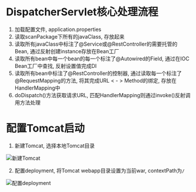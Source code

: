 # DispatcherServlet核心处理流程

1. 加载配置文件, application.properties
2. 读取scanPackage下所有的javaClass, 存放起来
3. 读取所有javaClass中标注了@Service或@RestController的需要托管的Bean, 通过反射创建instance存放在Bean工厂
4. 读取所有bean中每一个bean的每一个标注了@Autowired的Field, 通过在IOC Bean工厂中查找, 反射设置值完成DI
5. 读取所有bean中标注了@RestController的控制器, 通过读取每一个标注了@RequestMapping的方法, 将其完成URL < - > Method的绑定, 存放在HandlerMapping中
6. doDispatch()方法获取请求URL, 匹配HandlerMapping则通过invoke()反射调用方法处理

# 配置Tomcat启动

1. 新建Tomcat, 选择本地Tomcat目录

![新建Tomcat](http://blog.imyzt.top/upload/2020/10/r35r878q3eh9loh2hhctap5v1i.png)

2. 配置deployment, 将Tomcat webapp目录设置为当前war, contextPath为`/`

![配置deployment](http://blog.imyzt.top/upload/2020/10/3kua1frkv0ge5p12633sri1k30.png)
